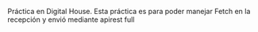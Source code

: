 Práctica en Digital House.
Esta práctica es para poder manejar Fetch en la recepción y envió mediante apirest full
